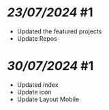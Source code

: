 # *23/07/2024* #1

- Updated the featured projects
- Update Repos
# *30/07/2024* #1
- Updated index
- Update icon
- Update Layout Mobile
